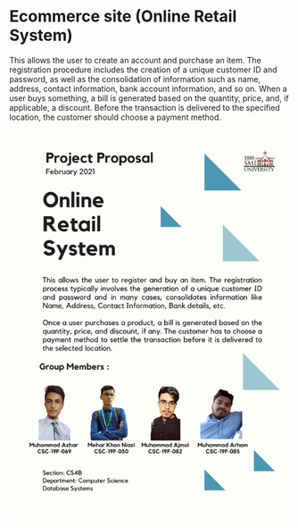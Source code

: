 # Ecommerce site (Online Retail System)
This allows the user to create an account and purchase an item. The registration procedure includes the creation of a unique customer ID and password, as well as the consolidation of information such as name, address, contact information, bank account information, and so on.  When a user buys something, a bill is generated based on the quantity, price, and, if applicable, a discount. Before the transaction is delivered to the specified location, the customer should choose a payment method.
![](Database%20Systems%20Project.png)
